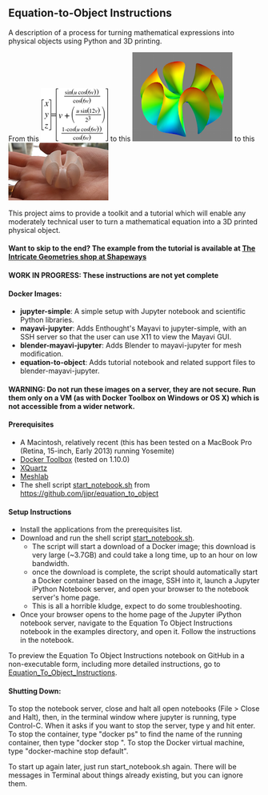 ## Equation-to-Object Instructions

A description of a process for turning mathematical expressions into physical objects using Python and 3D printing.  

From this ![the equation][equation] to this ![the figure][figure] to this ![the printed object][object]

This project aims to provide a toolkit and a tutorial which will enable any moderately technical user to turn a mathematical equation into a 3D printed physical object.  

#### Want to skip to the end?  The example from the tutorial is available at [The Intricate Geometries shop at Shapeways][8]

#### WORK IN PROGRESS:  These instructions are not yet complete

#### Docker Images:  
- **jupyter-simple**:  A simple setup with Jupyter notebook and scientific Python libraries. 
- **mayavi-jupyter**:  Adds Enthought's Mayavi to jupyter-simple, with an SSH server so that the user can use X11 to view the Mayavi GUI.  
- **blender-mayavi-jupyter**:  Adds Blender to mayavi-jupyter for mesh modification.  
- **equation-to-object**:  Adds tutorial notebook and related support files to blender-mayavi-jupyter.  

#### WARNING:  Do not run these images on a server, they are not secure.  Run them only on a VM (as with Docker Toolbox on Windows or OS X) which is not accessible from a wider network.

#### Prerequisites
- A Macintosh, relatively recent (this has been tested on a MacBook Pro (Retina, 15-inch, Early 2013) running Yosemite)
- [Docker Toolbox][3] (tested on 1.10.0)
- [XQuartz][4]
- [Meshlab][5]
- The shell script [start_notebook.sh][6] from https://github.com/jjpr/equation_to_object

#### Setup Instructions
- Install the applications from the prerequisites list.  
- Download and run the shell script [start_notebook.sh][6].  
  - The script will start a download of a Docker image;  this download is very large (~3.7GB) and could take a long time, up to an hour on low bandwidth.  
  - once the download is complete, the script should automatically start a Docker container based on the image, SSH into it, launch a Jupyter iPython Notebook server, and open your browser to the notebook server's home page.  
  - This is all a horrible kludge, expect to do some troubleshooting.  
- Once your browser opens to the home page of the Jupyter iPython notebook server, navigate to the Equation To Object Instructions notebook in the examples directory, and open it.  Follow the instructions in the notebook.  

To preview the Equation To Object Instructions notebook on GitHub in a non-executable form, including more detailed instructions, go to [Equation_To_Object_Instructions][7].

#### Shutting Down:  
To stop the notebook server, close and halt all open notebooks (File > Close and Halt), then, in the terminal window where jupyter is running, type Control-C.  When it asks if you want to stop the server, type y and hit enter.  To stop the container, type "docker ps" to find the name of the running container, then type "docker stop <container name>".  To stop the Docker virtual machine, type "docker-machine stop default".  

To start up again later, just run start_notebook.sh again.  There will be messages in Terminal about things already existing, but you can ignore them.  
  

[equation]: docker/equation-to-object/images/ruffle_equation.png
[figure]: docker/equation-to-object/images/wrapped_ruffle.png
[object]: docker/equation-to-object/images/printed.png

[1]: http://www.python.org/
[2]: http://www.shapeways.com/
[3]: https://www.docker.com/products/docker-toolbox
[4]: http://www.xquartz.org/
[5]: http://meshlab.sourceforge.net/
[6]: https://github.com/jjpr/equation_to_object/raw/master/start_notebook.sh
[7]: https://github.com/jjpr/equation_to_object/blob/master/docker/equation-to-object/Equation_To_Object_Instructions.ipynb
[8]: http://shpws.me/LJvl